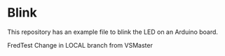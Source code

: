 # Blink

This repository has an example file to blink the LED on an Arduino board.

FredTest Change in LOCAL branch from VSMaster